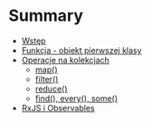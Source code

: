 # Summary

* [Wstęp](README.md)
* [Funkcja - obiekt pierwszej klasy]()
* [Operacje na kolekcjach]()
    * [map()]()
    * [filter()]()
    * [reduce()]()
    * [find(), every(), some()]() 
* [RxJS i Observables]()






